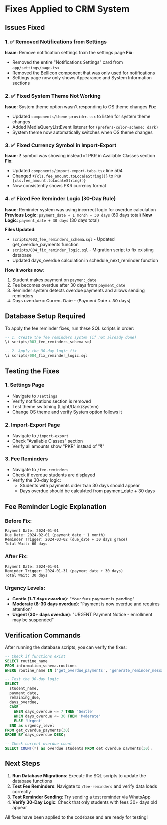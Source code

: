 # Fixes Applied to CRM System

## Issues Fixed

### 1. ✅ Removed Notifications from Settings
**Issue**: Remove notification settings from the settings page
**Fix**: 
- Removed the entire "Notifications Settings" card from `app/settings/page.tsx`
- Removed the BellIcon component that was only used for notifications
- Settings page now only shows Appearance and System Information sections

### 2. ✅ Fixed System Theme Not Working
**Issue**: System theme option wasn't responding to OS theme changes
**Fix**: 
- Updated `components/theme-provider.tsx` to listen for system theme changes
- Added MediaQueryListEvent listener for `(prefers-color-scheme: dark)`
- System theme now automatically switches when OS theme changes

### 3. ✅ Fixed Currency Symbol in Import-Export
**Issue**: ₹ symbol was showing instead of PKR in Available Classes section
**Fix**: 
- Updated `components/import-export-tabs.tsx` line 504
- Changed `₹{cls.fee_amount.toLocaleString()}` to `PKR {cls.fee_amount.toLocaleString()}`
- Now consistently shows PKR currency format

### 4. ✅ Fixed Fee Reminder Logic (30-Day Rule)
**Issue**: Reminder system was using incorrect logic for overdue calculation
**Previous Logic**: `payment_date + 1 month + 30 days` (60 days total)
**New Logic**: `payment_date + 30 days` (30 days total)

**Files Updated**:
- `scripts/003_fee_reminders_schema.sql` - Updated get_overdue_payments function
- `scripts/004_fix_reminder_logic.sql` - Migration script to fix existing database
- Updated days_overdue calculation in schedule_next_reminder function

**How it works now**:
1. Student makes payment on `payment_date`
2. Fee becomes overdue after 30 days from `payment_date`
3. Reminder system detects overdue payments and allows sending reminders
4. Days overdue = Current Date - (Payment Date + 30 days)

## Database Setup Required

To apply the fee reminder fixes, run these SQL scripts in order:

```sql
-- 1. Create the fee reminders system (if not already done)
\i scripts/003_fee_reminders_schema.sql

-- 2. Apply the 30-day logic fix
\i scripts/004_fix_reminder_logic.sql
```

## Testing the Fixes

### 1. Settings Page
- Navigate to `/settings`
- Verify notifications section is removed
- Test theme switching (Light/Dark/System)
- Change OS theme and verify System option follows it

### 2. Import-Export Page
- Navigate to `/import-export`
- Check "Available Classes" section
- Verify all amounts show "PKR" instead of "₹"

### 3. Fee Reminders
- Navigate to `/fee-reminders`
- Check if overdue students are displayed
- Verify the 30-day logic:
  - Students with payments older than 30 days should appear
  - Days overdue should be calculated from payment_date + 30 days

## Fee Reminder Logic Explanation

### Before Fix:
```
Payment Date: 2024-01-01
Due Date: 2024-02-01 (payment_date + 1 month)
Reminder Trigger: 2024-03-02 (due_date + 30 days grace)
Total Wait: 60 days
```

### After Fix:
```
Payment Date: 2024-01-01
Reminder Trigger: 2024-01-31 (payment_date + 30 days)
Total Wait: 30 days
```

### Urgency Levels:
- **Gentle (1-7 days overdue)**: "Your fees payment is pending"
- **Moderate (8-30 days overdue)**: "Payment is now overdue and requires attention"
- **Urgent (30+ days overdue)**: "URGENT Payment Notice - enrollment may be suspended"

## Verification Commands

After running the database scripts, you can verify the fixes:

```sql
-- Check if functions exist
SELECT routine_name 
FROM information_schema.routines 
WHERE routine_name IN ('get_overdue_payments', 'generate_reminder_message', 'schedule_next_reminder');

-- Test the 30-day logic
SELECT 
  student_name,
  payment_date,
  remaining_due,
  days_overdue,
  CASE 
    WHEN days_overdue <= 7 THEN 'Gentle'
    WHEN days_overdue <= 30 THEN 'Moderate' 
    ELSE 'Urgent'
  END as urgency_level
FROM get_overdue_payments(30)
ORDER BY days_overdue DESC;

-- Check current overdue count
SELECT COUNT(*) as overdue_students FROM get_overdue_payments(30);
```

## Next Steps

1. **Run Database Migrations**: Execute the SQL scripts to update the database functions
2. **Test Fee Reminders**: Navigate to `/fee-reminders` and verify data loads correctly
3. **Test Reminder Sending**: Try sending a test reminder via WhatsApp
4. **Verify 30-Day Logic**: Check that only students with fees 30+ days old appear

All fixes have been applied to the codebase and are ready for testing!
